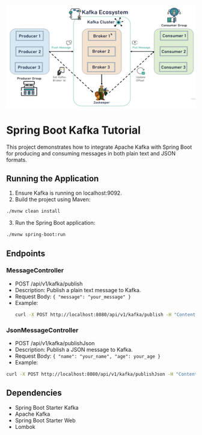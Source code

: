 
![img.png](readme-pic%2Fimg.png)

# Spring Boot Kafka Tutorial

This project demonstrates how to integrate Apache Kafka with Spring Boot for producing and consuming messages in both plain text and JSON formats.

## Running the Application
1. Ensure Kafka is running on localhost:9092.
2. Build the project using Maven:
```bash
./mvnw clean install
```
3. Run the Spring Boot application:
```bash
./mvnw spring-boot:run
```

## Endpoints
### MessageController
- POST /api/v1/kafka/publish
- Description: Publish a plain text message to Kafka.
- Request Body: `{ "message": "your_message" }`
- Example:
  ```bash
  curl -X POST http://localhost:8080/api/v1/kafka/publish -H "Content-Type: application/json" -d '{"message": "Hello Kafka"}'
  ```
### JsonMessageController
- POST /api/v1/kafka/publishJson
- Description: Publish a JSON message to Kafka.
- Request Body: `{ "name": "your_name", "age": your_age }`
- Example:
```bash
curl -X POST http://localhost:8080/api/v1/kafka/publishJson -H "Content-Type: application/json" -d '{"name": "John", "age": 30}'
```

## Dependencies
- Spring Boot Starter Kafka
- Apache Kafka
- Spring Boot Starter Web
- Lombok

